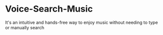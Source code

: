 # Voice-Search-Music
It's an intuitive and hands-free way to enjoy music without needing to type or manually search
